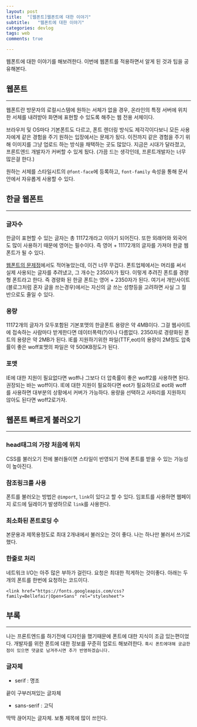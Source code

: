 ```yaml
---
layout: post
title:  "[웹폰트]웹폰트에 대한 이야기"
subtitle:   "웹폰트에 대한 이야기"
categories: devlog
tags: web
comments: true

---
```


웹폰트에 대한 이야기를 해보려한다. 이번에 웹폰트를 적용하면서 알게 된 것과 팁을 공유해본다.

## 웹폰트

---

웹폰트란 방문자의 로컬시스템에 원하는 서체가 없을 경우, 온라인의 특정 서버에 위치한 서체를 내려받아 화면에 표현할 수 있도록 해주는 웹 전용 서체이다.

브라우저 및 OS마다 기본폰트도 다르고, 폰트 렌더링 방식도 제각각이다보니 모든 사용자에게 같은 경험을 주기 원하는 입장에서는 문제가 됬다. 이전까지 같은 경험을 주기 위해 이미지를 그냥 업로드 하는 방식을 채택하는 곳도 많았다. 지금은 시대가 달라졌고, 프론트엔드 개발자가 커버할 수 있게 됬다. (가끔 드는 생각인데, 프론트개발자는 너무 많은걸 한다.)

원하는 서체를 스타일시트의 `@font-face`에 등록하고, `font-family` 속성을 통해 문서 안에서 자유롭게 사용할 수 있다.

## 한글 웹폰트

---

### 글자수

한글이 표현할 수 있는 글자는 총 11172개라고 이야기 되어진다. 또한 외래어와 외국어도 많이 사용하기 때문에 영어는 필수이다. 즉 영어 + 11172개의 글자를 가져야 한글 웹폰트가 될 수 있다.

[웹폰트의 문제점]( )에서도 적어놓았는데, 이건 너무 무겁다. 폰트업체에서는 머리를 써서 실제 사용되는 글자를 추려냈고, 그 개수는 2350자가 됬다. 이렇게 추려진 폰트를 경량형 폰트라고 한다. 즉 경량화 된 한글 폰트는 영어 + 2350자가 된다. 여기서 개인사이트(블로그처럼 혼자 글을 쓰는경우)에서는 자신의 글 쓰는 성향등을 고려하면 사실 그 절반으로도 줄일 수 있다.

### 용량

11172개의 글자가 모두포함된 기본포맷의 한글폰트 용량은 약 4MB이다. 그걸 웹사이트에 접속하는 사람마다 받게한다면 데이터폭력(?)이나 다름없다. 2350자로 경량화된 폰트의 용량은 약 2MB가 된다. IE를 지원하기위한 파일(TTF,eot)의 용량이 2M정도 압축률이 좋은 woff포맷의 파일은 약 500KB정도가 된다.

### 포맷

IE에 대한 지원이 필요없다면 woff나 그보다 더 압축률이 좋은 woff2를 사용하면 된다. 권장되는 바는 woff이다. IE에 대한 지원이 필요하다면 eot가 필요하므로 eot와 woff를 사용하면 대부분의 상황에서 커버가 가능하다. 용량을 선택하고 사파리를 지원하지 않아도 된다면 woff2로가자.

<script async src="//pagead2.googlesyndication.com/pagead/js/adsbygoogle.js"></script>
<ins class="adsbygoogle"
     style="display:block; text-align:center;"
     data-ad-format="fluid"
     data-ad-layout="in-article"
     data-ad-client="ca-pub-9134477021095729"
     data-ad-slot="3873336698"></ins>
<script>
     (adsbygoogle = window.adsbygoogle || []).push({});
</script>

## 웹폰트 빠르게 불러오기

---

### head태그의 가장 처음에 위치

CSS를 불러오기 전에 불러들이면 스타일이 반영되기 전에 폰트를 받을 수 있는 가능성이 높아진다.

### 참조링크를 사용

폰트를 불러오는 방법은 `@import`, `link`이 있다고 할 수 있다. 임포트를 사용하면 웹페이지 로드에 딜레이가 발생하므로 `link`를 사용한다.

### 최소화된 폰트로딩 수

본문용과 제목용정도로 최대 2개내에서 불러오는 것이 좋다. 나는 하나만 불러서 쓰기로했다.

### 한줄로 처리

네트워크 I/O는 아주 많은 부하가 걸린다. 요청은 최대한 적게하는 것이좋다. 아래는 두개의 폰트를 한번에 요청하는 코드이다.

```
<link href="https://fonts.googleapis.com/css?family=Bellefair|Open+Sans" rel="stylesheet">
```

## 부록

---

나는 프론트엔드를 하기전에 디자인을 했기때문에 폰트에 대한 지식이 조금 있는편이었다. 개발자를 위한 폰트에 대한 정보를 꾸준히 업로드 해보려한다. `혹시 폰트에대해 궁금한 점이 있으면 댓글로 남겨주시면 추가 반영하겠습니다.`

### 글자체

- serif : 명조

끝이 구부러져있는 글자체

- sans-serif : 고딕

딱딱 끊어지는 글자체. 보통 제목에 많이 쓰인다.
